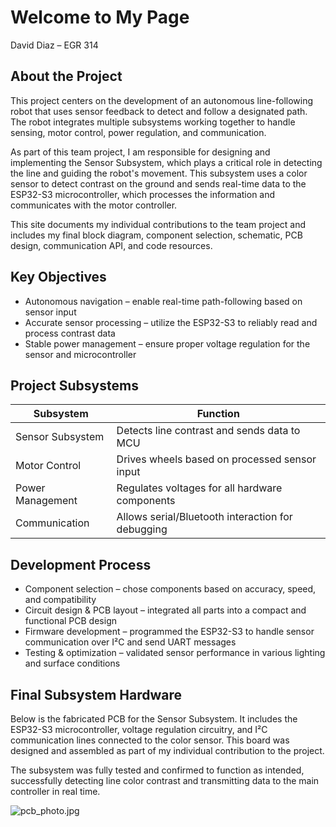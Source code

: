 # Welcome to My Page  
David Diaz – EGR 314

## About the Project  
This project centers on the development of an autonomous line-following robot that uses sensor feedback to detect and follow a designated path. The robot integrates multiple subsystems working together to handle sensing, motor control, power regulation, and communication.

As part of this team project, I am responsible for designing and implementing the Sensor Subsystem, which plays a critical role in detecting the line and guiding the robot's movement. This subsystem uses a color sensor to detect contrast on the ground and sends real-time data to the ESP32-S3 microcontroller, which processes the information and communicates with the motor controller.

This site documents my individual contributions to the team project and includes my final block diagram, component selection, schematic, PCB design, communication API, and code resources.

## Key Objectives  
- Autonomous navigation – enable real-time path-following based on sensor input  
- Accurate sensor processing – utilize the ESP32-S3 to reliably read and process contrast data  
- Stable power management – ensure proper voltage regulation for the sensor and microcontroller  

## Project Subsystems  
| Subsystem           | Function                                             |
|---------------------|------------------------------------------------------|
| Sensor Subsystem    | Detects line contrast and sends data to MCU         |
| Motor Control       | Drives wheels based on processed sensor input       |
| Power Management    | Regulates voltages for all hardware components      |
| Communication       | Allows serial/Bluetooth interaction for debugging   |

## Development Process  
- Component selection – chose components based on accuracy, speed, and compatibility  
- Circuit design & PCB layout – integrated all parts into a compact and functional PCB design  
- Firmware development – programmed the ESP32-S3 to handle sensor communication over I²C and send UART messages  
- Testing & optimization – validated sensor performance in various lighting and surface conditions

## Final Subsystem Hardware  
Below is the fabricated PCB for the Sensor Subsystem. It includes the ESP32-S3 microcontroller, voltage regulation circuitry, and I²C communication lines connected to the color sensor. This board was designed and assembled as part of my individual contribution to the project.

The subsystem was fully tested and confirmed to function as intended, successfully detecting line color contrast and transmitting data to the main controller in real time.

![pcb_photo.jpg](images/pcb_photo.jpg) <!-- Replace with your actual image path -->
